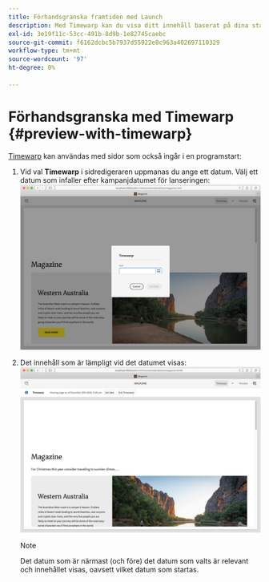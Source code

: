 ```yaml
---
title: Förhandsgranska framtiden med Launch
description: Med Timewarp kan du visa ditt innehåll baserat på dina starter.
exl-id: 3e19f11c-53cc-491b-8d9b-1e82745caebc
source-git-commit: f6162dcbc5b7937d55922e8c963a402697110329
workflow-type: tm+mt
source-wordcount: '97'
ht-degree: 0%

---
```


# Förhandsgranska med Timewarp {#preview-with-timewarp}

[Timewarp](/help/sites-cloud/authoring/sites-console/page-versions.md#timewarp) kan användas med sidor som också ingår i en programstart:

1. Vid val **Timewarp** i sidredigeraren uppmanas du ange ett datum. Välj ett datum som infaller efter kampanjdatumet för lanseringen:
   ![Navigera från sidredigeraren](/help/sites-cloud/authoring/assets/launches-timewarp-01.png)

1. Det innehåll som är lämpligt vid det datumet visas:
   ![Navigera från sidredigeraren](/help/sites-cloud/authoring/assets/launches-timewarp-02.png)

   >[!NOTE]
   >
   >Det datum som är närmast (och före) det datum som valts är relevant och innehållet visas, oavsett vilket datum som startas.
